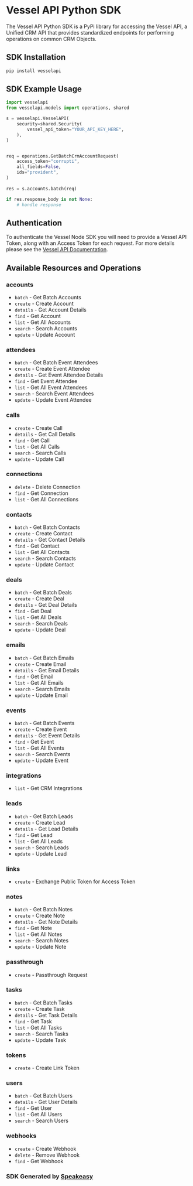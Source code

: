 # Vessel API Python SDK

The Vessel API Python SDK is a PyPi library for accessing the Vessel API, a Unified CRM API that provides standardized endpoints for performing operations on common CRM Objects.

<!-- Start SDK Installation -->
## SDK Installation

```bash
pip install vesselapi
```
<!-- End SDK Installation -->

## SDK Example Usage
<!-- Start SDK Example Usage -->
```python
import vesselapi
from vesselapi.models import operations, shared

s = vesselapi.VesselAPI(
    security=shared.Security(
        vessel_api_token="YOUR_API_KEY_HERE",
    ),
)


req = operations.GetBatchCrmAccountRequest(
    access_token="corrupti",
    all_fields=False,
    ids="provident",
)
    
res = s.accounts.batch(req)

if res.response_body is not None:
    # handle response
```
<!-- End SDK Example Usage -->

## Authentication

To authenticate the Vessel Node SDK you will need to provide a Vessel API Token, along with an Access Token for each request. For more details please see the [Vessel API Documentation](https://docs.vessel.land/authentication-and-security).

<!-- Start SDK Available Operations -->
## Available Resources and Operations


### accounts

* `batch` - Get Batch Accounts
* `create` - Create Account
* `details` - Get Account Details
* `find` - Get Account
* `list` - Get All Accounts
* `search` - Search Accounts
* `update` - Update Account

### attendees

* `batch` - Get Batch Event Attendees
* `create` - Create Event Attendee
* `details` - Get Event Attendee Details
* `find` - Get Event Attendee
* `list` - Get All Event Attendees
* `search` - Search Event Attendees
* `update` - Update Event Attendee

### calls

* `create` - Create Call
* `details` - Get Call Details
* `find` - Get Call
* `list` - Get All Calls
* `search` - Search Calls
* `update` - Update Call

### connections

* `delete` - Delete Connection
* `find` - Get Connection
* `list` - Get All Connections

### contacts

* `batch` - Get Batch Contacts
* `create` - Create Contact
* `details` - Get Contact Details
* `find` - Get Contact
* `list` - Get All Contacts
* `search` - Search Contacts
* `update` - Update Contact

### deals

* `batch` - Get Batch Deals
* `create` - Create Deal
* `details` - Get Deal Details
* `find` - Get Deal
* `list` - Get All Deals
* `search` - Search Deals
* `update` - Update Deal

### emails

* `batch` - Get Batch Emails
* `create` - Create Email
* `details` - Get Email Details
* `find` - Get Email
* `list` - Get All Emails
* `search` - Search Emails
* `update` - Update Email

### events

* `batch` - Get Batch Events
* `create` - Create Event
* `details` - Get Event Details
* `find` - Get Event
* `list` - Get All Events
* `search` - Search Events
* `update` - Update Event

### integrations

* `list` - Get CRM Integrations

### leads

* `batch` - Get Batch Leads
* `create` - Create Lead
* `details` - Get Lead Details
* `find` - Get Lead
* `list` - Get All Leads
* `search` - Search Leads
* `update` - Update Lead

### links

* `create` - Exchange Public Token for Access Token

### notes

* `batch` - Get Batch Notes
* `create` - Create Note
* `details` - Get Note Details
* `find` - Get Note
* `list` - Get All Notes
* `search` - Search Notes
* `update` - Update Note

### passthrough

* `create` - Passthrough Request

### tasks

* `batch` - Get Batch Tasks
* `create` - Create Task
* `details` - Get Task Details
* `find` - Get Task
* `list` - Get All Tasks
* `search` - Search Tasks
* `update` - Update Task

### tokens

* `create` - Create Link Token

### users

* `batch` - Get Batch Users
* `details` - Get User Details
* `find` - Get User
* `list` - Get All Users
* `search` - Search Users

### webhooks

* `create` - Create Webhook
* `delete` - Remove Webhook
* `find` - Get Webhook
<!-- End SDK Available Operations -->

### SDK Generated by [Speakeasy](https://docs.speakeasyapi.dev/docs/using-speakeasy/client-sdks)
